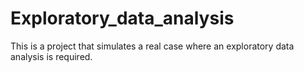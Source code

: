 # Exploratory_data_analysis
This is a project that simulates a real case where an exploratory data analysis is required.

